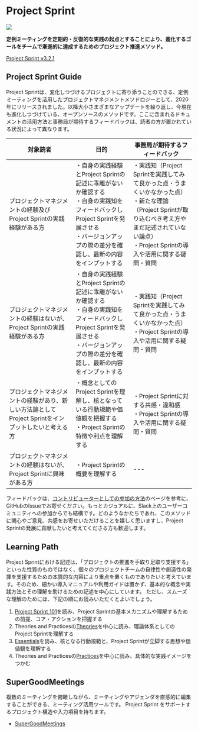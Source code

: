 # Project Sprint

![](images/pjs\_og.png)

**定例ミーティングを定期的・反復的な実践の起点とすることにより、進化するゴールをチームで漸進的に達成するためのプロジェクト推進メソッド。**

[Project Sprint v3.2.1](JA/v3.2/README.md)

## Project Sprint Guide

Project Sprintは、変化しつづけるプロジェクトに寄り添うことのできる、定例ミーティングを活用したプロジェクトマネジメントメソドロジーとして、2020年にリリースされました。以降大小さまざまなアップデートを繰り返し、今現在も進化しつづけている、オープンソースのメソッドです。ここに含まれるドキュメントの活用方法と事務局が期待するフィードバックは、読者の方が置かれている状況によって異なります。

|対象読者|目的|事務局が期待するフィードバック|
|---|---|---|
|プロジェクトマネジメントの経験及びProject Sprintの実践経験がある方|・自身の実践経験とProject Sprintの記述に乖離がないか確認する<br>・自身の実践知をフィードバックしProject Sprintを発展させる<br>・バージョンアップの際の差分を確認し、最新の内容をインプットする|・実践知（Project Sprintを実践してみて良かった点・うまくいかなかった点）<br>・新たな理論（Project Sprintが取り込むべき考え方やまだ記述されていない論点）<br>・Project Sprintの導入や活用に関する疑問・質問|
|プロジェクトマネジメントの経験はないが、Project Sprintの実践経験がある方|・自身の実践経験とProject Sprintの記述に乖離がないか確認する<br>・自身の実践知をフィードバックしProject Sprintを発展させる<br>・バージョンアップの際の差分を確認し、最新の内容をインプットする|・実践知（Project Sprintを実践してみて良かった点・うまくいかなかった点）<br>・Project Sprintの導入や活用に関する疑問・質問|
|プロジェクトマネジメントの経験があり、新しい方法論としてProject Sprintをインプットしたいと考える方|・概念としてのProject Sprintを理解し、核となっている行動規範や価値観を把握する<br>・Project Sprintの特徴や利点を理解する|・Project Sprintに対する共感・違和感<br>・Project Sprintの導入や活用に関する疑問・質問|
|プロジェクトマネジメントの経験はないが、Project Sprintに興味がある方|・Project Sprintの概要を理解する|---|

フィードバックは、[コントリビューターとしての参加の方法](contributing.md)のページを参考に、GitHubのIssueでお寄せください。もっとカジュアルに、Slack上のユーザーコミュニティへの参加からでも結構です。どのようなかたちであれ、このメソッドに関心やご意見、共感をお寄せいただけることを嬉しく思いますし、Project Sprintの発展に貢献したいと考えてくださる方も歓迎します。

## Learning Path

Project Sprintにおける記述は、「プロジェクトの推進を手取り足取り支援する」といった性質のものではなく、個々のプロジェクトチームの自律性や創造性の発揮を支援するための本質的な内容により重点を置くものでありたいと考えています。そのため、細かい導入マニュアルや利用ガイドは置かず、基本的な概念や実践方法とその理解を助けるための記述を中心にしています。
ただし、スムーズな理解のためには、下記の順にお読みいただくとよいでしょう。

1. [Project Sprint 101](JA/v3.2/theories/101.md)を読み、Project Sprintの基本メカニズムや理解するための前提、コア・アクションを把握する
2. Theories and Practicesの[Theories](JA/v3.2/theories/README.md)を中心に読み、理論体系としてのProject Sprintを理解する
3. [Essentials](JA/v3.2/essentials.md)を読み、核となる行動規範と、Project Sprintが立脚する思想や価値観を理解する
4. Theories and Practicesの[Practices](JA/v3.2/practices/README.md)を中心に読み、具体的な実践イメージをつかむ

## SuperGoodMeetings

複数のミーティングを俯瞰しながら、ミーティングやアジェンダを直感的に編集することができる、ミーティング活用ツールです。 Project Sprint をサポートするプロジェクト構造や入力項目を持ちます。

* [SuperGoodMeetings](https://supergoodmeetings.com)
